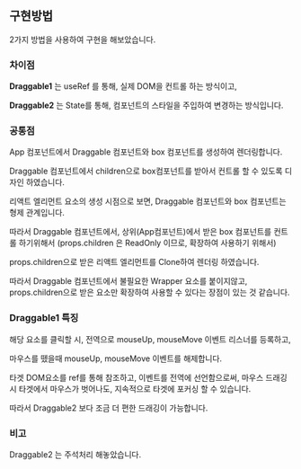 ## 구현방법

2가지 방법을 사용하여 구현을 해보았습니다.

### 차이점

**Draggable1** 는 useRef 를 통해, 실제 DOM을 컨트롤 하는 방식이고,

**Draggable2** 는 State를 통해, 컴포넌트의 스타일을 주입하여 변경하는 방식입니다.

### 공통점

App 컴포넌트에서 Draggable 컴포넌트와 box 컴포넌트를 생성하여 렌더링합니다.

Draggable 컴포넌트에서 children으로 box컴포넌트를 받아서 컨트롤 할 수 있도록 디자인 하였습니다.

리액트 엘리먼트 요소의 생성 시점으로 보면, Draggable 컴포넌트와 box 컴포넌트는 형제 관계입니다.

따라서 Draggable 컴포넌트에서, 상위(App컴포넌트)에서 받은 box 컴포넌트를 컨트롤 하기위해서 (props.children 은 ReadOnly 이므로, 확장하여 사용하기 위해서)

 props.children으로 받은 리액트 엘리먼트를 Clone하여 렌더링 하였습니다.

따라서 Draggable 컴포넌트에서 불필요한 Wrapper 요소를 붙이지않고, props.children으로 받은 요소만 확장하여 사용할 수 있다는 장점이 있는 것 같습니다.


### Draggable1 특징
  해당 요소를 클릭할 시, 전역으로 mouseUp, mouseMove 이벤트 리스너를 등록하고, 

  마우스를 뗐을때 mouseUp, mouseMove 이벤트를 해제합니다.

  타겟 DOM요소를 ref를 통해 참조하고, 이벤트를 전역에 선언함으로써, 마우스 드래깅시 타겟에서 마우스가 벗어나도, 지속적으로 타겟에 포커싱 할 수 있습니다.
  
  따라서 Draggable2 보다 조금 더 편한 드래깅이 가능합니다.

### 비고
Draggable2 는 주석처리 해놓았습니다.